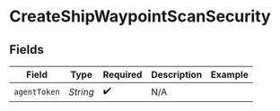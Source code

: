 # CreateShipWaypointScanSecurity


## Fields

| Field              | Type               | Required           | Description        | Example            |
| ------------------ | ------------------ | ------------------ | ------------------ | ------------------ |
| `agentToken`       | *String*           | :heavy_check_mark: | N/A                |                    |